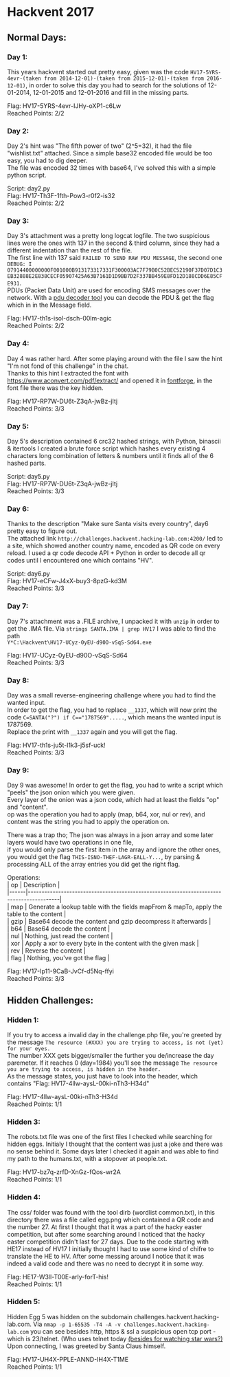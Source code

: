 # Hackvent 2017  
## Normal Days:  
### Day 1:  
This years hackvent started out pretty easy, given was the code `HV17-5YRS-4evr-(taken from 2014-12-01)-(taken from 2015-12-01)-(taken from 2016-12-01)`,
in order to solve this day you had to search for the solutions of 12-01-2014, 12-01-2015 and 12-01-2016 and fill in the missing parts.
  
Flag: HV17-5YRS-4evr-IJHy-oXP1-c6Lw  
Reached Points: 2/2

### Day 2:  
Day 2's hint was "The fifth power of two" (2^5=32), it had the file "wishlist.txt" attached.
Since a simple base32 encoded file would be too easy, you had to dig deeper.  
The file was encoded 32 times with base64, I've solved this with a simple python script. 
  
Script: day2.py  
Flag: HV17-Th3F-1fth-Pow3-r0f2-is32  
Reached Points: 2/2

### Day 3:  
Day 3's attachment was a pretty long logcat logfile. The two suspicious lines were the ones with 137 in the second & third column, since they had a different indentation than the rest of the file.  
The first line with 137 said `FAILED TO SEND RAW PDU MESSAGE`, the second one `DEBUG: I 07914400000000F001000B913173317331F300003AC7F79B0C52BEC52190F37D07D1C3EB32888E2E838CECF05907425A63B7161D1D9BB7D2F337BB459E8FD12D188CDD6E85CFE931`.  
PDUs (Packet Data Unit) are used for encoding SMS messages over the network. With a [pdu decoder tool](https://www.diafaan.com/sms-tutorials/gsm-modem-tutorial/online-sms-pdu-decoder/) you can decode the PDU & get the flag which in in the Message field.
  
Flag: HV17-th1s-isol-dsch-00lm-agic  
Reached Points: 2/2

### Day 4:  
Day 4 was rather hard. After some playing around with the file I saw the hint "I'm not fond of this challenge" in the chat.  
Thanks to this hint I extracted the font with https://www.aconvert.com/pdf/extract/ and opened it in [fontforge](https://github.com/fontforge/fontforge), in the font file there was the key hidden.
  
Flag: HV17-RP7W-DU6t-Z3qA-jwBz-jItj  
Reached Points: 3/3

### Day 5:  
Day 5's description contained 6 crc32 hashed strings, with Python, binascii & itertools I created a brute force script which hashes every existing 4 characters long combination of letters & numbers until it finds all of the 6 hashed parts. 
  
Script: day5.py  
Flag: HV17-RP7W-DU6t-Z3qA-jwBz-jItj  
Reached Points: 3/3

### Day 6:  
Thanks to the description "Make sure Santa visits every country", day6 pretty easy to figure out.  
The attached link `http://challenges.hackvent.hacking-lab.com:4200/` led to a site, which showed another country name, encoded as QR code on every reload.
I used a qr code decode API + Python in order to decode all qr codes until I encountered one which contains "HV".  
  
Script: day6.py  
Flag: HV17-eCFw-J4xX-buy3-8pzG-kd3M  
Reached Points: 3/3

### Day 7:  
Day 7's attachment was a .FILE archive, I unpacked it with `unzip` in order to get the .IMA file. Via `strings SANTA.IMA | grep HV17` I was able to find the path  
`Y*C:\Hackvent\HV17-UCyz-0yEU-d90O-vSqS-Sd64.exe`
  
Flag: HV17-UCyz-0yEU-d90O-vSqS-Sd64  
Reached Points: 3/3

### Day 8:  
Day was a small reverse-engineering challenge where you had to find the wanted input.   
In order to get the flag, you had to replace `__1337`, which will now print the code `C=SANTA("?") if C=="1787569".....`, which means the wanted input is 1787569.  
Replace the print with `__1337` again and you will get the flag.
  
Flag: HV17-th1s-ju5t-l1k3-j5sf-uck!  
Reached Points: 3/3

### Day 9:  
Day 9 was awesome! In order to get the flag, you had to write a script which "peels" the json onion which you were given.  
Every layer of the onion was a json code, which had at least the fields "op" and "content".  
op was the operation you had to apply (map, b64, xor, nul or rev), and content was the string you had to apply the operation on.  

There was a trap tho; The json was always in a json array and some later layers would have two operations in one file,  
if you would only parse the first item in the array and ignore the other ones, you would get the flag `THIS-ISNO-THEF-LAGR-EALL-Y...`, by parsing & processing ALL of the array entries you did get the right flag.
    
Operations:  
| op   | Description                                                                             |  
|------|-----------------------------------------------------------------------------------------|  
| map  | Generate a lookup table with the fields mapFrom & mapTo, apply the table to the content |  
| gzip | Base64 decode the content and gzip decompress it afterwards                             |  
| b64  | Base64 decode the content                                                               |  
| nul  | Nothing, just read the content                                                          |  
| xor  | Apply a xor to every byte in the content with the given mask                            |  
| rev  | Reverse the content                                                                     |  
| flag | Nothing, you've got the flag                                                            |  

Flag: HV17-Ip11-9CaB-JvCf-d5Nq-ffyi  
Reached Points: 3/3

## Hidden Challenges:  
### Hidden 1:  
If you try to access a invalid day in the challenge.php file, you're greeted by the message
`The resource (#XXX) you are trying to access, is not (yet) for your eyes.`  
The number XXX gets bigger/smaller the further you de/increase the day paremeter. If it reaches 0 (day=1984) you'll see the message
`The resource you are trying to access, is hidden in the header.`  
As the message states, you just have to look into the header, which contains "Flag: HV17-4llw-aysL-00ki-nTh3-H34d" 
  
Flag: HV17-4llw-aysL-00ki-nTh3-H34d  
Reached Points: 1/1

### Hidden 3:  
The robots.txt file was one of the first files I checked while searching for hidden eggs. Initialy I thought that the content was just a joke and there was no sense behind it.
Some days later I checked it again and was able to find my path to the humans.txt, with a stopover at people.txt.

Flag: HV17-bz7q-zrfD-XnGz-fQos-wr2A  
Reached Points: 1/1

### Hidden 4:  
The css/ folder was found with the tool dirb (wordlist common.txt), in this directory there was a file called egg.png which contained a QR code and the number 27.
At first I thought that it was a part of the hacky easter competition, but after some searching around I noticed that the hacky easter competition didn't last for 27 days. Due to the code starting with HE17 instead of HV17 I initially thought I had to use some kind of chifre to translate the HE to HV. After some messing around I notice that it was indeed a valid code and there was no need to decrypt it in some way.

Flag: HE17-W3ll-T00E-arly-forT-his!  
Reached Points: 1/1

### Hidden 5:  
Hidden Egg 5 was hidden on the subdomain challenges.hackvent.hacking-lab.com. Via `nmap -p 1-65535 -T4 -A -v challenges.hackvent.hacking-lab.com` 
you can see besides http, https & ssl a suspicious open tcp port - which is 23/telnet. (Who uses telnet today [(besides for watching star wars?)](http://blinkenlights.nl/services.html#starwars) Upon connecting, I was greeted by Santa Claus himself.
 
Flag: HV17-UH4X-PPLE-ANND-IH4X-T1ME  
Reached Points: 1/1
